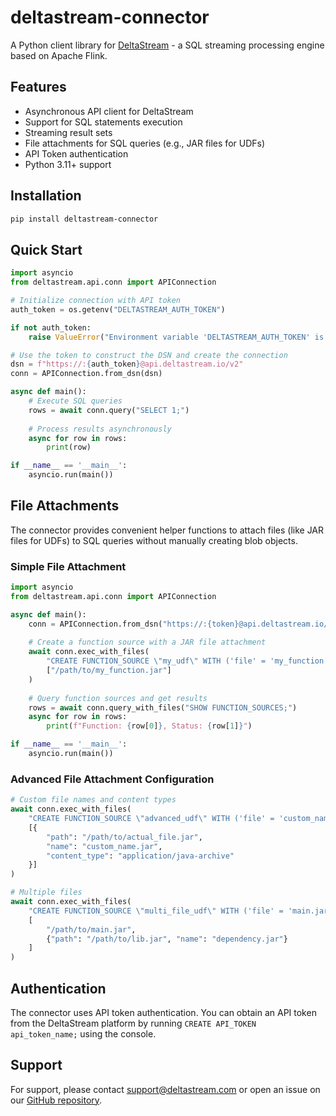 # deltastream-connector

A Python client library for [DeltaStream](https://deltastream.io) - a SQL streaming processing engine based on Apache Flink.

## Features

- Asynchronous API client for DeltaStream
- Support for SQL statements execution
- Streaming result sets
- File attachments for SQL queries (e.g., JAR files for UDFs)
- API Token authentication
- Python 3.11+ support

## Installation

```bash
pip install deltastream-connector
```

## Quick Start

```python
import asyncio
from deltastream.api.conn import APIConnection

# Initialize connection with API token
auth_token = os.getenv("DELTASTREAM_AUTH_TOKEN")

if not auth_token:
    raise ValueError("Environment variable 'DELTASTREAM_AUTH_TOKEN' is not set")

# Use the token to construct the DSN and create the connection
dsn = f"https://:{auth_token}@api.deltastream.io/v2"
conn = APIConnection.from_dsn(dsn)

async def main():
    # Execute SQL queries
    rows = await conn.query("SELECT 1;")
    
    # Process results asynchronously
    async for row in rows:
        print(row)

if __name__ == '__main__':
    asyncio.run(main())
```

## File Attachments

The connector provides convenient helper functions to attach files (like JAR files for UDFs) to SQL queries without manually creating blob objects.

### Simple File Attachment

```python
import asyncio
from deltastream.api.conn import APIConnection

async def main():
    conn = APIConnection.from_dsn("https://:{token}@api.deltastream.io/v2")
    
    # Create a function source with a JAR file attachment
    await conn.exec_with_files(
        "CREATE FUNCTION_SOURCE \"my_udf\" WITH ('file' = 'my_function.jar', 'description' = 'My custom UDF');",
        ["/path/to/my_function.jar"]
    )
    
    # Query function sources and get results
    rows = await conn.query_with_files("SHOW FUNCTION_SOURCES;")
    async for row in rows:
        print(f"Function: {row[0]}, Status: {row[1]}")

if __name__ == '__main__':
    asyncio.run(main())
```

### Advanced File Attachment Configuration

```python
# Custom file names and content types
await conn.exec_with_files(
    "CREATE FUNCTION_SOURCE \"advanced_udf\" WITH ('file' = 'custom_name.jar');",
    [{
        "path": "/path/to/actual_file.jar",
        "name": "custom_name.jar",
        "content_type": "application/java-archive"
    }]
)

# Multiple files
await conn.exec_with_files(
    "CREATE FUNCTION_SOURCE \"multi_file_udf\" WITH ('file' = 'main.jar', 'lib' = 'dependency.jar');",
    [
        "/path/to/main.jar",
        {"path": "/path/to/lib.jar", "name": "dependency.jar"}
    ]
)
```

## Authentication

The connector uses API token authentication. You can obtain an API token from the DeltaStream platform by running `CREATE API_TOKEN api_token_name;` using the console.

## Support

For support, please contact support@deltastream.com or open an issue on our [GitHub repository](https://github.com/deltastreaminc/deltastream-connector/issues).